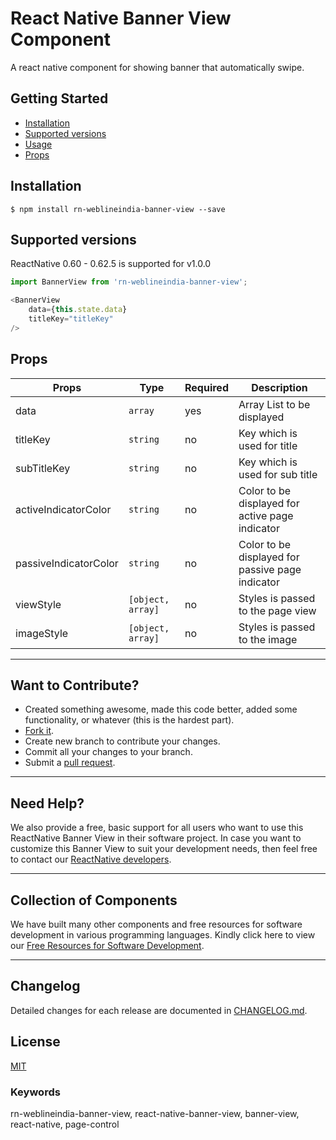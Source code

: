 # React Native Banner View Component

A react native component for showing banner that automatically swipe.

## Getting Started

- [Installation](#installation)
- [Supported versions](#supported-versions)
- [Usage](#usage)
- [Props](#props)

## Installation

`$ npm install rn-weblineindia-banner-view --save`

## Supported versions

ReactNative 0.60 - 0.62.5 is supported for v1.0.0

```javascript
import BannerView from 'rn-weblineindia-banner-view';

<BannerView
    data={this.state.data}
    titleKey="titleKey"
/>

```

## Props

| **Props**             | **Type**           | **Required**       | **Description**                                  |
|-----------------------|--------------------|--------------------|--------------------------------------------------|
| data                  | `array`            | yes                | Array List to be displayed                       |
| titleKey              | `string`           | no                 | Key which is used for title                      |
| subTitleKey           | `string`           | no                 | Key which is used for sub title                  |
| activeIndicatorColor  | `string`           | no                 | Color to be displayed for active page indicator  |
| passiveIndicatorColor | `string`           | no                 | Color to be displayed for passive page indicator |
| viewStyle             | `[object, array]`  | no                 | Styles is passed to the page view                |
| imageStyle            | `[object, array]`  | no                 | Styles is passed to the image                    |

-----

## Want to Contribute?

- Created something awesome, made this code better, added some functionality, or whatever (this is the hardest part).
- [Fork it](http://help.github.com/forking/).
- Create new branch to contribute your changes.
- Commit all your changes to your branch.
- Submit a [pull request](http://help.github.com/pull-requests/).

-----

## Need Help? 

We also provide a free, basic support for all users who want to use this ReactNative Banner View in their software project. In case you want to customize this Banner View to suit your development needs, then feel free to contact our [ReactNative developers](https://www.weblineindia.com/hire-react-native-developers.html).

-----

## Collection of Components

We have built many other components and free resources for software development in various programming languages. Kindly click here to view our [Free Resources for Software Development](https://www.weblineindia.com/software-development-resources.html).

------

## Changelog

Detailed changes for each release are documented in [CHANGELOG.md](./CHANGELOG.md).

## License

[MIT](LICENSE)

[mit]: https://github.com/weblineindia/React-Native-Banner-View/blob/master/LICENSE

### Keywords

 rn-weblineindia-banner-view, react-native-banner-view, banner-view, react-native, page-control
